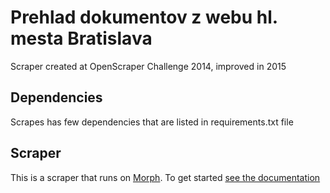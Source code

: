 # Prehlad dokumentov z webu hl. mesta Bratislava

Scraper created at OpenScraper Challenge 2014, improved in 2015

## Dependencies

Scrapes has few dependencies that are listed in  requirements.txt file

## Scraper

This is a scraper that runs on [Morph](https://morph.io). To get started [see the documentation](https://morph.io/documentation)
